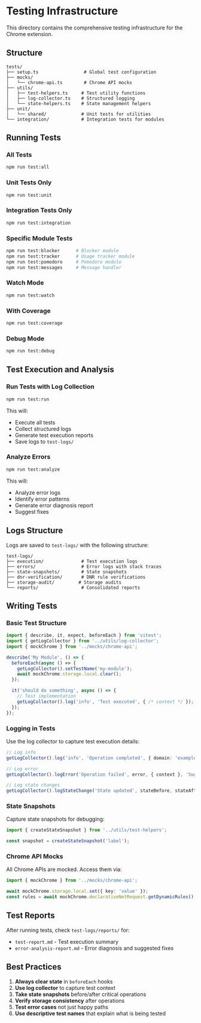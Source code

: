 # Testing Infrastructure

This directory contains the comprehensive testing infrastructure for the Chrome extension.

## Structure

```
tests/
├── setup.ts                 # Global test configuration
├── mocks/
│   └── chrome-api.ts        # Chrome API mocks
├── utils/
│   ├── test-helpers.ts     # Test utility functions
│   ├── log-collector.ts    # Structured logging
│   └── state-helpers.ts    # State management helpers
├── unit/
│   └── shared/             # Unit tests for utilities
└── integration/            # Integration tests for modules
```

## Running Tests

### All Tests
```bash
npm run test:all
```

### Unit Tests Only
```bash
npm run test:unit
```

### Integration Tests Only
```bash
npm run test:integration
```

### Specific Module Tests
```bash
npm run test:blocker      # Blocker module
npm run test:tracker      # Usage tracker module
npm run test:pomodoro     # Pomodoro module
npm run test:messages     # Message handler
```

### Watch Mode
```bash
npm run test:watch
```

### With Coverage
```bash
npm run test:coverage
```

### Debug Mode
```bash
npm run test:debug
```

## Test Execution and Analysis

### Run Tests with Log Collection
```bash
npm run test:run
```

This will:
- Execute all tests
- Collect structured logs
- Generate test execution reports
- Save logs to `test-logs/`

### Analyze Errors
```bash
npm run test:analyze
```

This will:
- Analyze error logs
- Identify error patterns
- Generate error diagnosis report
- Suggest fixes

## Logs Structure

Logs are saved to `test-logs/` with the following structure:

```
test-logs/
├── execution/              # Test execution logs
├── errors/                 # Error logs with stack traces
├── state-snapshots/        # State snapshots
├── dnr-verification/       # DNR rule verifications
├── storage-audit/         # Storage audits
└── reports/                # Consolidated reports
```

## Writing Tests

### Basic Test Structure

```typescript
import { describe, it, expect, beforeEach } from 'vitest';
import { getLogCollector } from '../utils/log-collector';
import { mockChrome } from '../mocks/chrome-api';

describe('My Module', () => {
  beforeEach(async () => {
    getLogCollector().setTestName('my-module');
    await mockChrome.storage.local.clear();
  });

  it('should do something', async () => {
    // Test implementation
    getLogCollector().log('info', 'Test executed', { /* context */ });
  });
});
```

### Logging in Tests

Use the log collector to capture test execution details:

```typescript
// Log info
getLogCollector().log('info', 'Operation completed', { domain: 'example.com' });

// Log error
getLogCollector().logError('Operation failed', error, { context }, 'Suggested fix');

// Log state changes
getLogCollector().logStateChange('State updated', stateBefore, stateAfter, { context });
```

### State Snapshots

Capture state snapshots for debugging:

```typescript
import { createStateSnapshot } from '../utils/test-helpers';

const snapshot = createStateSnapshot('label');
```

### Chrome API Mocks

All Chrome APIs are mocked. Access them via:

```typescript
import { mockChrome } from '../mocks/chrome-api';

await mockChrome.storage.local.set({ key: 'value' });
const rules = await mockChrome.declarativeNetRequest.getDynamicRules();
```

## Test Reports

After running tests, check `test-logs/reports/` for:
- `test-report.md` - Test execution summary
- `error-analysis-report.md` - Error diagnosis and suggested fixes

## Best Practices

1. **Always clear state** in `beforeEach` hooks
2. **Use log collector** to capture test context
3. **Take state snapshots** before/after critical operations
4. **Verify storage consistency** after operations
5. **Test error cases** not just happy paths
6. **Use descriptive test names** that explain what is being tested

